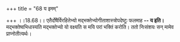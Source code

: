 +++
title = "68 य इमम्"

+++
।।18.68।। एतैर्दोषैर्विरहितेभ्यो मद्भक्तेभ्योगीताशास्त्रोपदेष्टुः फलमाह
**-- य इति।** मद्भक्तेष्वभिधास्यति मद्भक्तेभ्यो यो वक्ष्यति स मयि परां
भक्तिं करोति। ततो निःसंशयः सन् मामेव प्राप्नोतीत्यर्थः।
